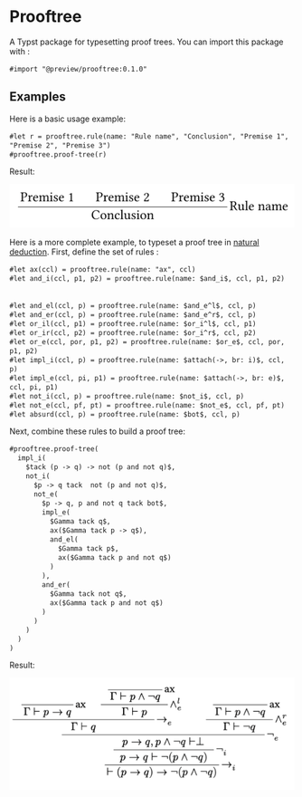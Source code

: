 # Prooftree

A Typst package for typesetting proof trees. You can import this package with :

```typst
#import "@preview/prooftree:0.1.0"
```

## Examples

Here is a basic usage example:

```typst
#let r = prooftree.rule(name: "Rule name", "Conclusion", "Premise 1", "Premise 2", "Premise 3")
#prooftree.proof-tree(r)
```

Result:

![basic_example](examples/basic_example.png)

Here is a more complete example, to typeset a proof tree in [natural deduction](https://en.wikipedia.org/wiki/Natural_deduction). First, define the set of rules :

```typst
#let ax(ccl) = prooftree.rule(name: "ax", ccl)
#let and_i(ccl, p1, p2) = prooftree.rule(name: $and_i$, ccl, p1, p2)


#let and_el(ccl, p) = prooftree.rule(name: $and_e^l$, ccl, p)
#let and_er(ccl, p) = prooftree.rule(name: $and_e^r$, ccl, p)
#let or_il(ccl, p1) = prooftree.rule(name: $or_i^l$, ccl, p1)
#let or_ir(ccl, p2) = prooftree.rule(name: $or_i^r$, ccl, p2)
#let or_e(ccl, por, p1, p2) = prooftree.rule(name: $or_e$, ccl, por, p1, p2)
#let impl_i(ccl, p) = prooftree.rule(name: $attach(->, br: i)$, ccl, p)
#let impl_e(ccl, pi, p1) = prooftree.rule(name: $attach(->, br: e)$, ccl, pi, p1)
#let not_i(ccl, p) = prooftree.rule(name: $not_i$, ccl, p)
#let not_e(ccl, pf, pt) = prooftree.rule(name: $not_e$, ccl, pf, pt)
#let absurd(ccl, p) = prooftree.rule(name: $bot$, ccl, p)
```

Next, combine these rules to build a proof tree:

```typst
#prooftree.proof-tree(
  impl_i(
    $tack (p -> q) -> not (p and not q)$,
    not_i(
      $p -> q tack  not (p and not q)$,
      not_e(
        $p -> q, p and not q tack bot$,
        impl_e(
          $Gamma tack q$,
          ax($Gamma tack p -> q$),
          and_el(
            $Gamma tack p$,
            ax($Gamma tack p and not q$)
          )
        ),
        and_er(
          $Gamma tack not q$,
          ax($Gamma tack p and not q$)
        )
      )
    )
  )
)
```

Result:

![wikipedia_example](examples/wikipedia_example.png)